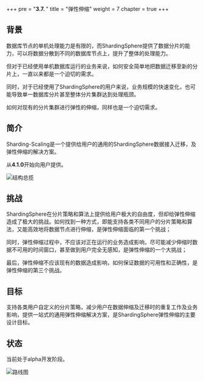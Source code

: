 +++
pre = "<b>3.7. </b>"
title = "弹性伸缩"
weight = 7
chapter = true
+++

## 背景

数据库节点的单机处理能力是有限的，而ShardingSphere提供了数据分片的能力，可以将数据分散到不同的数据库节点上，提升了整体的处理能力。

但对于已经使用单机数据库运行的业务来说，如何安全简单地把数据迁移至新的分片上，一直以来都是一个迫切的需求。

同时，对于已经使用了ShardingSphere的用户来说，业务规模的快速变化，也可能导致单一数据库分片甚至整体分片集群达到处理瓶颈。

如何对现有的分片集群进行弹性的伸缩，同样也是一个迫切需求。

## 简介

Sharding-Scaling是一个提供给用户的通用的ShardingSphere数据接入迁移，及弹性伸缩的解决方案。

从**4.1.0**开始向用户提供。

![结构总揽](https://shardingsphere.apache.org/document/current/img/scaling/scaling-overview.cn.png)

## 挑战

ShardingSphere在分片策略和算法上提供给用户极大的自由度，但却给弹性伸缩造成了极大的挑战。如何找到一种方式，即能支持各类不同用户的分片策略和算法，又能高效地将数据节点进行伸缩，是弹性伸缩面临的第一个挑战；

同时，弹性伸缩过程中，不应该对正在运行的业务造成影响，尽可能减少伸缩时数据不可用的时间窗口，甚至做到用户完全无感知，是弹性伸缩的一个大挑战；

最后，弹性伸缩不应该现有的数据造成影响，如何保证数据的可用性和正确性，是弹性伸缩的第三个挑战。

## 目标

支持各类用户自定义的分片策略，减少用户在数据伸缩及迁移时的重复工作及业务影响，提供一站式的通用弹性伸缩解决方案，是ShardingSphere弹性伸缩的主要设计目标。

## 状态

当前处于alpha开发阶段。

![路线图](https://shardingsphere.apache.org/document/current/img/scaling/roadmap.cn.png) 